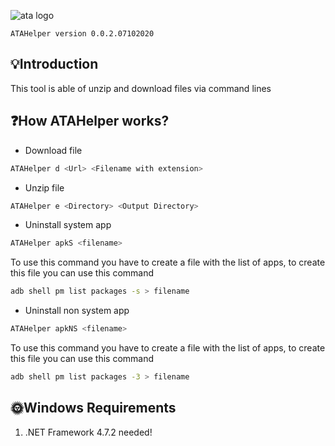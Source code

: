 ![ata logo](https://i.postimg.cc/YqF7Rh0T/atahelper.png)

    ATAHelper version 0.0.2.07102020
        
## 💡Introduction

This tool is able of unzip and download files via command lines

## ❓How ATAHelper works?

- Download file
```bash
ATAHelper d <Url> <Filename with extension>
```   
- Unzip file
```bash
ATAHelper e <Directory> <Output Directory>
```  
- Uninstall system app
```bash
ATAHelper apkS <filename>
```  
To use this command you have to create a file with the list of apps, to create this file you can use this command
```bash
adb shell pm list packages -s > filename
```  
- Uninstall non system app
```bash
ATAHelper apkNS <filename>
```  
To use this command you have to create a file with the list of apps, to create this file you can use this command
```bash
adb shell pm list packages -3 > filename
```  
## 🌞Windows Requirements

1.	.NET Framework 4.7.2 needed!

